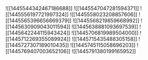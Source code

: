 ![[1445544342467186688]]
![[1445547047281594371]]
![[1445556197721997324]]
![[1445558023208857606]]
![[1445565396656869379]]
![[1445568219859668992]]
![[1445630909043011594]]
![[1445638881093697539]]
![[1445642244115943424]]
![[1445706819989504000]]
![[1445712269355089924]]
![[1445715435488305158]]
![[1445727307189010435]]
![[1445745115058696203]]
![[1445769407003652106]]
![[1445791380199165952]]
